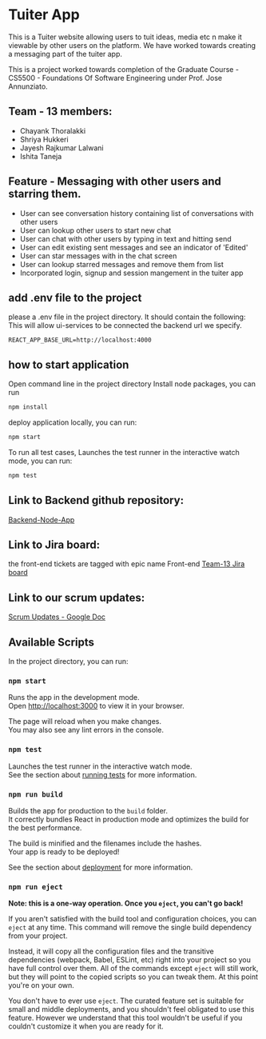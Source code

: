 # Tuiter App

This is a Tuiter website allowing users to tuit ideas, media etc n make it viewable by other users on the platform. We have worked towards creating a messaging part of the tuiter app.

This is a project worked towards completion of the Graduate Course - CS5500 - Foundations Of Software Engineering under Prof. Jose Annunziato.

## Team - 13 members: 
- Chayank Thoralakki
- Shriya Hukkeri
- Jayesh Rajkumar Lalwani
- Ishita Taneja

## Feature - Messaging with other users and starring them.
- User can see conversation history containing list of conversations with other users
- User can lookup other users to start new chat
- User can chat with other users by typing in text and hitting send
- User can edit existing sent messages and see an indicator of 'Edited'
- User can star messages with in the chat screen
- User can lookup starred messages and remove them from list
- Incorporated login, signup and session mangement in the tuiter app

## add .env file to the project
please a .env file in the project directory.
It should contain the following:
This will allow ui-services to be connected the backend url we specify.

```
REACT_APP_BASE_URL=http://localhost:4000
```


## how to start application
Open command line in the project directory
Install node packages, you can run

```sh
npm install
```

deploy application locally, you can run:

```sh
npm start
```


To run all test cases, Launches the test runner in the interactive watch mode, you can run:

```sh
npm test
```

## Link to Backend github repository:

[Backend-Node-App](https://github.com/lalwanijayesh/fse-tuiter-backend)


## Link to Jira board:

the front-end tickets are tagged with epic name Front-end
[Team-13 Jira board](https://jannunzi.atlassian.net/jira/software/projects/T13F2/boards/16)


## Link to our scrum updates:

[Scrum Updates - Google Doc](https://docs.google.com/document/d/1v1xbOnTjrsUAjzy4qVZTLnjUvIZeNf3zzNz0l-9rjmU/edit?usp=sharing)


## Available Scripts

In the project directory, you can run:

### `npm start`

Runs the app in the development mode.\
Open [http://localhost:3000](http://localhost:3000) to view it in your browser.

The page will reload when you make changes.\
You may also see any lint errors in the console.

### `npm test`

Launches the test runner in the interactive watch mode.\
See the section about [running tests](https://facebook.github.io/create-react-app/docs/running-tests) for more information.

### `npm run build`

Builds the app for production to the `build` folder.\
It correctly bundles React in production mode and optimizes the build for the best performance.

The build is minified and the filenames include the hashes.\
Your app is ready to be deployed!

See the section about [deployment](https://facebook.github.io/create-react-app/docs/deployment) for more information.

### `npm run eject`

**Note: this is a one-way operation. Once you `eject`, you can't go back!**

If you aren't satisfied with the build tool and configuration choices, you can `eject` at any time. This command will remove the single build dependency from your project.

Instead, it will copy all the configuration files and the transitive dependencies (webpack, Babel, ESLint, etc) right into your project so you have full control over them. All of the commands except `eject` will still work, but they will point to the copied scripts so you can tweak them. At this point you're on your own.

You don't have to ever use `eject`. The curated feature set is suitable for small and middle deployments, and you shouldn't feel obligated to use this feature. However we understand that this tool wouldn't be useful if you couldn't customize it when you are ready for it.
